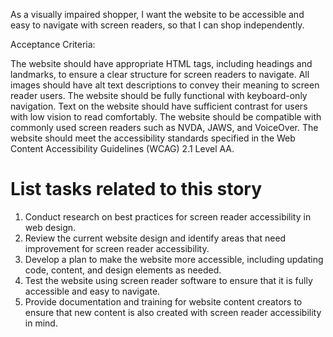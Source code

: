 As a visually impaired shopper, I want the website to be accessible and easy to navigate with screen readers, so that I can shop independently.

Acceptance Criteria:

The website should have appropriate HTML tags, including headings and landmarks, to ensure a clear structure for screen readers to navigate.
All images should have alt text descriptions to convey their meaning to screen reader users.
The website should be fully functional with keyboard-only navigation.
Text on the website should have sufficient contrast for users with low vision to read comfortably.
The website should be compatible with commonly used screen readers such as NVDA, JAWS, and VoiceOver.
The website should meet the accessibility standards specified in the Web Content Accessibility Guidelines (WCAG) 2.1 Level AA.

# List tasks related to this story
1. Conduct research on best practices for screen reader accessibility in web design.
2. Review the current website design and identify areas that need improvement for screen reader accessibility.
3. Develop a plan to make the website more accessible, including updating code, content, and design elements as needed.
4. Test the website using screen reader software to ensure that it is fully accessible and easy to navigate.
5. Provide documentation and training for website content creators to ensure that new content is also created with screen reader accessibility in mind.